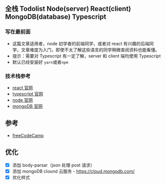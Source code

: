 ## 全栈 Todolist Node(server) React(client) MongoDB(database) Typescript

### 写在最前面

-   这篇文章适用者，node 初学者的前端同学，或者对 react 有兴趣的后端同学。文章难度为入门，即使不太了解这些语言的同学稍微查阅资料也能看懂。
-   提示：需要对 Typescript 有一定了解，server 和 client 端均使用 Typescript
-   默认已经安装好 `yarn`或者`npm`

### 技术栈参考

-   [react 官网](https://react.docschina.org/tutorial/tutorial.html)
-   [typescript 官网](https://www.tslang.cn/docs/home.html)
-   [node 官网](https://nodejs.org/en/)
-   [mongoDB 官网](https://www.mongodb.com/)

## 参考

-   [freeCodeCamp](https://www.freecodecamp.org/news/how-to-build-a-todo-app-with-react-typescript-nodejs-and-mongodb/#api-with-nodejs-express-mongodb-and-typescript)

## 优化

-   [x] 添加 body-parsar（json 处理 post 请求）
-   [x] 添加 mongoDB clound 云服务 - https://cloud.mongodb.com/
-   [x] 优化样式
